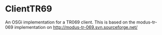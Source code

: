 ClientTR69
==========

An OSGi implementation for a TR069 client. This is based on the modus-tr-069 implementation on http://modus-tr-069.svn.sourceforge.net/